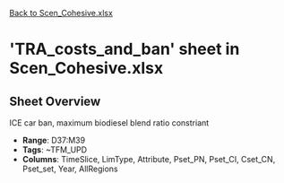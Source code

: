 [Back to Scen_Cohesive.xlsx](README.md)

# 'TRA_costs_and_ban' sheet in Scen_Cohesive.xlsx

## Sheet Overview

ICE car ban, maximum biodiesel blend ratio constriant

- **Range**: D37:M39
- **Tags**: ~TFM_UPD
- **Columns**: TimeSlice, LimType, Attribute, Pset_PN, Pset_CI, Cset_CN, Pset_set, Year, AllRegions


